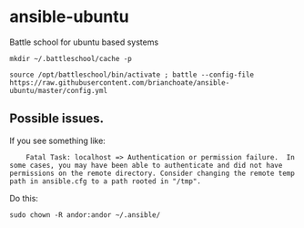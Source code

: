 # ansible-ubuntu
Battle school for ubuntu based systems

```
mkdir ~/.battleschool/cache -p

source /opt/battleschool/bin/activate ; battle --config-file https://raw.githubusercontent.com/brianchoate/ansible-ubuntu/master/config.yml
```

## Possible issues.
If you see something like:
```
	Fatal Task: localhost => Authentication or permission failure.  In some cases, you may have been able to authenticate and did not have permissions on the remote directory. Consider changing the remote temp path in ansible.cfg to a path rooted in "/tmp". 
```
Do this:
```
sudo chown -R andor:andor ~/.ansible/
```
